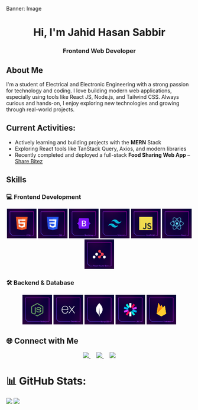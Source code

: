 Banner: Image
<h1 align="center">Hi, I'm Jahid Hasan Sabbir</h1>
<h3 align="center">Frontend Web Developer</h3>


## About Me

I'm a student of Electrical and Electronic Engineering with a strong passion for technology and coding. I love building modern web applications, especially using tools like React JS, Node.js, and Tailwind CSS. Always curious and hands-on, I enjoy exploring new technologies and growing through real-world projects.

## Current Activities:
- Actively learning and building projects with the **MERN** Stack
- Exploring React tools like TanStack Query, Axios, and modern libraries
- Recently completed and deployed a full-stack **Food Sharing Web App** – [Share Bitez](https://share-bitez.web.app/)

## Skills
### 💻 Frontend Development
<p align="center">
  <img height="80" src="https://raw.githubusercontent.com/ProgrammingHero1/ProgrammingHero1/main/image/HTML.png" alt="HTML" />
  <img height="80" src="https://raw.githubusercontent.com/ProgrammingHero1/ProgrammingHero1/main/image/CSS.png" alt="CSS" />
  <img height="80" src="https://raw.githubusercontent.com/ProgrammingHero1/ProgrammingHero1/main/image/Bootstrap.png" alt="Bootstrap" />
  <img height="80" src="https://raw.githubusercontent.com/ProgrammingHero1/ProgrammingHero1/main/image/Tailwind.png" alt="Tailwind CSS" />
  <img height="80" src="https://raw.githubusercontent.com/ProgrammingHero1/ProgrammingHero1/main/image/JavaScript.png" alt="JavaScript" />
  <img height="80" src="https://raw.githubusercontent.com/ProgrammingHero1/ProgrammingHero1/main/image/React.png" alt="React" />
  <img height="80" src="https://raw.githubusercontent.com/ProgrammingHero1/ProgrammingHero1/main/image/ReactRouterDom.png" alt="React Router" />
</p>

### 🛠️ Backend & Database
<p align="center">
  <img height="80" src="https://raw.githubusercontent.com/ProgrammingHero1/ProgrammingHero1/main/image/Nodejs.png" alt="Node.js" />
  <img height="80" src="https://raw.githubusercontent.com/ProgrammingHero1/ProgrammingHero1/main/image/Express.png" alt="Express.js" />
  <img height="80" src="https://raw.githubusercontent.com/ProgrammingHero1/ProgrammingHero1/main/image/MongoDB.png" alt="MongoDB" />
  <img height="80" src="https://raw.githubusercontent.com/ProgrammingHero1/ProgrammingHero1/main/image/JWT.png" alt="JWT" />
  <img height="80" src="https://raw.githubusercontent.com/ProgrammingHero1/ProgrammingHero1/main/image/Firebase.png" alt="Firebase" />
</p>


## 🌐 Connect with Me
<p align="center">
  <a href="https://www.facebook.com/jahid.hasan.sabbir01">
    <img src="https://cdn.jsdelivr.net/gh/devicons/devicon@latest/icons/facebook/facebook-original.svg" height="80"/>   
  </a>&nbsp;&nbsp;&nbsp;
  <a href="https://www.linkedin.com/in/jahid-hasan-sabbir-035ab2290">
    <img src="https://cdn.jsdelivr.net/gh/devicons/devicon@latest/icons/linkedin/linkedin-original.svg" height="80"/>
  </a>&nbsp;&nbsp;&nbsp;
  <a href="https://x.com/jahid_sabbir1">
    <img src="https://cdn.simpleicons.org/x/000000/ffffff" height="80"/> 
  </a>
</p>

<!-- ## GitHub Stats -->
<!-- <p align="center">
    <img src="https://github.com/jstrieb/github-stats/blob/master/generated/overview.svg#gh-dark-mode-only" />
    <img src="https://github.com/jstrieb/github-stats/blob/master/generated/languages.svg#gh-dark-mode-only" />
    <img src="https://github.com/jstrieb/github-stats/blob/master/generated/overview.svg#gh-dark-mode-only#gh-light-mode-only" />
    <img src="https://github.com/jstrieb/github-stats/blob/master/generated/languages.svg#gh-dark-mode-only#gh-light-mode-only" />
</p> -->
# 📊 GitHub Stats:
<!-- ![](https://github-readme-stats.vercel.app/api?username=jahidhasansabbir&theme=vue-dark&hide_border=false&include_all_commits=false&count_private=false) ![](https://github-readme-stats.vercel.app/api/top-langs/?username=jahidhasansabbir&theme=vue-dark&hide_border=false&include_all_commits=false&count_private=false&layout=compact) <br>
![](https://nirzak-streak-stats.vercel.app/?user=jahidhasansabbir&theme=vue-dark&hide_border=false) -->
![](https://raw.githubusercontent.com/jahidhasansabbir/overview.svg#gh-dark-mode-only)
![](https://raw.githubusercontent.com/jahidhasansabbir/overview.svg#gh-light-mode-only)

